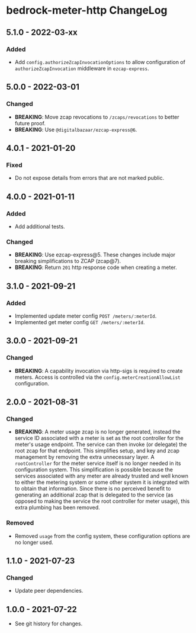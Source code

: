 # bedrock-meter-http ChangeLog

## 5.1.0 - 2022-03-xx

### Added
- Add `config.authorizeZcapInvocationOptions` to allow configuration of
  `authorizeZcapInvocation` middleware in `ezcap-express`.

## 5.0.0 - 2022-03-01

### Changed
- **BREAKING**: Move zcap revocations to `/zcaps/revocations` to better
  future proof.
- **BREAKING**: Use `@digitalbazaar/ezcap-express@6`.

## 4.0.1 - 2021-01-20

### Fixed
- Do not expose details from errors that are not marked public.

## 4.0.0 - 2021-01-11

### Added
- Add additional tests.

### Changed
- **BREAKING**: Use ezcap-express@5. These changes include major breaking
  simplifications to ZCAP (zcap@7).
- **BREAKING**: Return `201` http response code when creating a meter.

## 3.1.0 - 2021-09-21

### Added
- Implemented update meter config `POST /meters/:meterId`.
- Implemented get meter config `GET /meters/:meterId`.

## 3.0.0 - 2021-09-21

### Changed
- **BREAKING**: A capability invocation via http-sigs is required to create
  meters. Access is controlled via the `config.meterCreationAllowList`
  configuration.

## 2.0.0 - 2021-08-31

### Changed
- **BREAKING**: A meter usage zcap is no longer generated, instead the
  service ID associated with a meter is set as the root controller for the
  meter's usage endpoint. The service can then invoke (or delegate) the root
  zcap for that endpoint. This simplifies setup, and key and zcap management
  by removing the extra unnecessary layer. A `rootController` for the meter
  service itself is no longer needed in its configuration system. This
  simplification is possible because the services associated with any meter
  are already trusted and well known to either the metering system or some
  other system it is integrated with to obtain that information. Since there
  is no perceived benefit to generating an additional zcap that is delegated
  to the service (as opposed to making the service the root controller for
  meter usage), this extra plumbing has been removed.

### Removed
- Removed `usage` from the config system, these configuration options are
  no longer used.

## 1.1.0 - 2021-07-23

### Changed
- Update peer dependencies.

## 1.0.0 - 2021-07-22

- See git history for changes.
